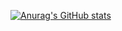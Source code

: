 [![Anurag's GitHub stats](https://github-readme-stats.vercel.app/apiJhonnis=anuraghazra)](https://github.com/anuraghazra/github-readme-stats)

